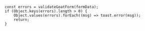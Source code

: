 	const errors = validateGoatForm(formData);
	if (Object.keys(errors).length > 0) {
		Object.values(errors).forEach((msg) => toast.error(msg));
		return;
	}